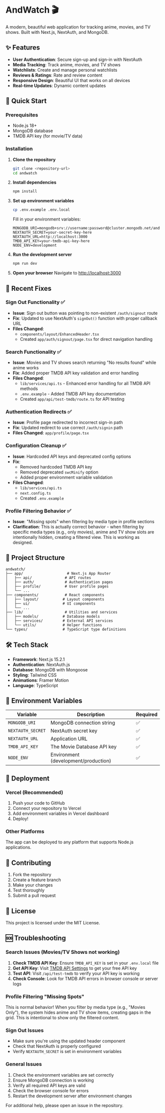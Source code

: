# AndWatch 🎬

A modern, beautiful web application for tracking anime, movies, and TV shows. Built with Next.js, NextAuth, and MongoDB.

## ✨ Features

- **User Authentication**: Secure sign-up and sign-in with NextAuth
- **Media Tracking**: Track anime, movies, and TV shows
- **Watchlists**: Create and manage personal watchlists
- **Reviews & Ratings**: Rate and review content
- **Responsive Design**: Beautiful UI that works on all devices
- **Real-time Updates**: Dynamic content updates

## 🚀 Quick Start

### Prerequisites

- Node.js 18+
- MongoDB database
- TMDB API key (for movie/TV data)

### Installation

1. **Clone the repository**
   ```bash
   git clone <repository-url>
   cd andwatch
   ```

2. **Install dependencies**
   ```bash
   npm install
   ```

3. **Set up environment variables**
   ```bash
   cp .env.example .env.local
   ```

   Fill in your environment variables:
   ```env
   MONGODB_URI=mongodb+srv://username:password@cluster.mongodb.net/andwatch
   NEXTAUTH_SECRET=your-secret-key-here
   NEXTAUTH_URL=http://localhost:3000
   TMDB_API_KEY=your-tmdb-api-key-here
   NODE_ENV=development
   ```

4. **Run the development server**
   ```bash
   npm run dev
   ```

5. **Open your browser**
   Navigate to [http://localhost:3000](http://localhost:3000)

## 🔧 Recent Fixes

### Sign Out Functionality ✅
- **Issue**: Sign out button was pointing to non-existent `/auth/signout` route
- **Fix**: Updated to use NextAuth's `signOut()` function with proper callback URL
- **Files Changed**:
  - `components/layout/EnhancedHeader.tsx`
  - Created `app/auth/signout/page.tsx` for direct navigation handling

### Search Functionality ✅
- **Issue**: Movies and TV shows search returning "No results found" while anime works
- **Fix**: Added proper TMDB API key validation and error handling
- **Files Changed**:
  - `lib/services/api.ts` - Enhanced error handling for all TMDB API methods
  - `.env.example` - Added TMDB API key documentation
  - Created `app/api/test-tmdb/route.ts` for API testing

### Authentication Redirects ✅
- **Issue**: Profile page redirected to incorrect sign-in path
- **Fix**: Updated redirect to use correct `/auth/signin` path
- **Files Changed**: `app/profile/page.tsx`

### Configuration Cleanup ✅
- **Issue**: Hardcoded API keys and deprecated config options
- **Fix**:
  - Removed hardcoded TMDB API key
  - Removed deprecated `swcMinify` option
  - Added proper environment variable validation
- **Files Changed**:
  - `lib/services/api.ts`
  - `next.config.ts`
  - Created `.env.example`

### Profile Filtering Behavior ✅
- **Issue**: "Missing spots" when filtering by media type in profile sections
- **Clarification**: This is actually correct behavior - when filtering by specific media types (e.g., only movies), anime and TV show slots are intentionally hidden, creating a filtered view. This is working as designed.

## 📁 Project Structure

```
andwatch/
├── app/                    # Next.js App Router
│   ├── api/               # API routes
│   ├── auth/              # Authentication pages
│   ├── profile/           # User profile pages
│   └── ...
├── components/            # React components
│   ├── layout/           # Layout components
│   ├── ui/               # UI components
│   └── ...
├── lib/                   # Utilities and services
│   ├── models/           # Database models
│   ├── services/         # External API services
│   └── utils/            # Helper functions
└── types/                # TypeScript type definitions
```

## 🛠️ Tech Stack

- **Framework**: Next.js 15.2.1
- **Authentication**: NextAuth.js
- **Database**: MongoDB with Mongoose
- **Styling**: Tailwind CSS
- **Animations**: Framer Motion
- **Language**: TypeScript

## 🔐 Environment Variables

| Variable | Description | Required |
|----------|-------------|----------|
| `MONGODB_URI` | MongoDB connection string | ✅ |
| `NEXTAUTH_SECRET` | NextAuth secret key | ✅ |
| `NEXTAUTH_URL` | Application URL | ✅ |
| `TMDB_API_KEY` | The Movie Database API key | ✅ |
| `NODE_ENV` | Environment (development/production) | ✅ |

## 🚀 Deployment

### Vercel (Recommended)
1. Push your code to GitHub
2. Connect your repository to Vercel
3. Add environment variables in Vercel dashboard
4. Deploy!

### Other Platforms
The app can be deployed to any platform that supports Node.js applications.

## 🤝 Contributing

1. Fork the repository
2. Create a feature branch
3. Make your changes
4. Test thoroughly
5. Submit a pull request

## 📝 License

This project is licensed under the MIT License.

## 🆘 Troubleshooting

### Search Issues (Movies/TV Shows not working)
1. **Check TMDB API Key**: Ensure `TMDB_API_KEY` is set in your `.env.local` file
2. **Get API Key**: Visit [TMDB API Settings](https://www.themoviedb.org/settings/api) to get your free API key
3. **Test API**: Visit `/api/test-tmdb` to verify your API key is working
4. **Check Console**: Look for TMDB API errors in browser console or server logs

### Profile Filtering "Missing Spots"
This is normal behavior! When you filter by media type (e.g., "Movies Only"), the system hides anime and TV show items, creating gaps in the grid. This is intentional to show only the filtered content.

### Sign Out Issues
- Make sure you're using the updated header component
- Check that NextAuth is properly configured
- Verify `NEXTAUTH_SECRET` is set in environment variables

### General Issues
1. Check the environment variables are set correctly
2. Ensure MongoDB connection is working
3. Verify all required API keys are valid
4. Check the browser console for errors
5. Restart the development server after environment changes

For additional help, please open an issue in the repository.
